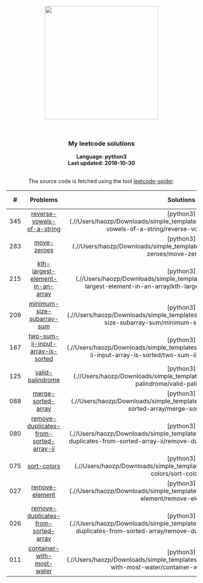 <p align="center"><img width="300" src="https://raw.githubusercontent.com/Ma63d/leetcode-spider/master/img/site-logo.png"></p>
<p align="center">
    <img src="https://img.shields.io/badge/Solved/Total(Locked)-12/739(0)-green.svg?style=flat-square" alt="">
    <img src="https://img.shields.io/badge/Hard-0-blue.svg?style=flat-square" alt="">
    <img src="https://img.shields.io/badge/Medium-5-blue.svg?style=flat-square" alt="">
    <img src="https://img.shields.io/badge/Easy-7-blue.svg?style=flat-square" alt="">
</p>
<h3 align="center">My leetcode solutions</h3>

<p align="center">
    <b>Language: python3</b>
    <br>
    <b>Last updated: 2018-10-30</b>
    <br><br>
</p>
<!--请保留下面这行信息，让更多用户了解到这个小爬虫，衷心感谢您的支持-->
<p align="center">The source code is fetched using the tool <a href="https://github.com/Ma63d/leetcode-spider">leetcode-spider</a>.</p>

| # | Problems | Solutions | Difficulty | Acceptance | Paid-Only
|:--:|:-----:|:---------:|:----:|:----:|:----:|
|345|[reverse-vowels-of-a-string](https://leetcode.com/problems/reverse-vowels-of-a-string/)|[python3](.//Users/haozp/Downloads/simple_templates/spider/../solutions/345.reverse-vowels-of-a-string/reverse-vowels-of-a-string.py|Easy|42.85%||
|283|[move-zeroes](https://leetcode.com/problems/move-zeroes/)|[python3](.//Users/haozp/Downloads/simple_templates/spider/../solutions/283.move-zeroes/move-zeroes.py|Easy|51.18%||
|215|[kth-largest-element-in-an-array](https://leetcode.com/problems/kth-largest-element-in-an-array/)|[python3](.//Users/haozp/Downloads/simple_templates/spider/../solutions/215.kth-largest-element-in-an-array/kth-largest-element-in-an-array.py|Medium|51.91%||
|209|[minimum-size-subarray-sum](https://leetcode.com/problems/minimum-size-subarray-sum/)|[python3](.//Users/haozp/Downloads/simple_templates/spider/../solutions/209.minimum-size-subarray-sum/minimum-size-subarray-sum.py|Medium|34.07%||
|167|[two-sum-ii-input-array-is-sorted](https://leetcode.com/problems/two-sum-ii-input-array-is-sorted/)|[python3](.//Users/haozp/Downloads/simple_templates/spider/../solutions/167.two-sum-ii-input-array-is-sorted/two-sum-ii-input-array-is-sorted.py|Easy|41.87%||
|125|[valid-palindrome](https://leetcode.com/problems/valid-palindrome/)|[python3](.//Users/haozp/Downloads/simple_templates/spider/../solutions/125.valid-palindrome/valid-palindrome.py|Easy|35.47%||
|088|[merge-sorted-array](https://leetcode.com/problems/merge-sorted-array/)|[python3](.//Users/haozp/Downloads/simple_templates/spider/../solutions/088.merge-sorted-array/merge-sorted-array.py|Easy|39.59%||
|080|[remove-duplicates-from-sorted-array-ii](https://leetcode.com/problems/remove-duplicates-from-sorted-array-ii/)|[python3](.//Users/haozp/Downloads/simple_templates/spider/../solutions/080.remove-duplicates-from-sorted-array-ii/remove-duplicates-from-sorted-array-ii.py|Medium|42.95%||
|075|[sort-colors](https://leetcode.com/problems/sort-colors/)|[python3](.//Users/haozp/Downloads/simple_templates/spider/../solutions/075.sort-colors/sort-colors.py|Medium|48.69%||
|027|[remove-element](https://leetcode.com/problems/remove-element/)|[python3](.//Users/haozp/Downloads/simple_templates/spider/../solutions/027.remove-element/remove-element.py|Easy|50.35%||
|026|[remove-duplicates-from-sorted-array](https://leetcode.com/problems/remove-duplicates-from-sorted-array/)|[python3](.//Users/haozp/Downloads/simple_templates/spider/../solutions/026.remove-duplicates-from-sorted-array/remove-duplicates-from-sorted-array.py|Easy|40.27%||
|011|[container-with-most-water](https://leetcode.com/problems/container-with-most-water/)|[python3](.//Users/haozp/Downloads/simple_templates/spider/../solutions/011.container-with-most-water/container-with-most-water.py|Medium|45.21%||

